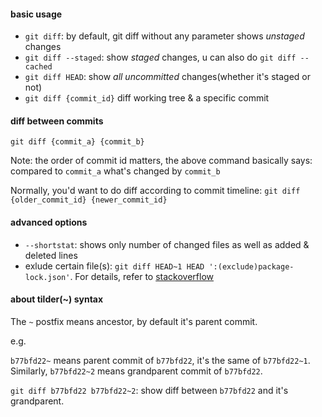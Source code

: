 #### basic usage

- `git diff`: by default, git diff without any parameter shows *unstaged* changes
- `git diff --staged`: show *staged* changes, u can also do `git diff --cached`
- `git diff HEAD`: show *all uncommitted* changes(whether it's staged or not)
- `git diff {commit_id}` diff working tree & a specific commit

#### diff between commits

`git diff {commit_a} {commit_b}`

Note: the order of commit id matters, the above command basically says: compared to `commit_a` what's changed by `commit_b`

Normally, you'd want to do diff according to commit timeline: `git diff {older_commit_id} {newer_commit_id}`

#### advanced options

- `--shortstat`:  shows only number of changed files as well as added & deleted lines
- exlude certain file(s): `git diff HEAD~1 HEAD ':(exclude)package-lock.json'`. For details, refer to [stackoverflow](https://stackoverflow.com/questions/10415100/exclude-file-from-git-diff)

#### about tilder(~) syntax

The `~` postfix means ancestor, by default it's parent commit. 

e.g. 

`b77bfd22~` means parent commit of `b77bfd22`, it's the same of `b77bfd22~1`. Similarly, `b77bfd22~2` means grandparent commit of `b77bfd22`.

`git diff b77bfd22 b77bfd22~2`: show diff between `b77bfd22` and it's grandparent.
